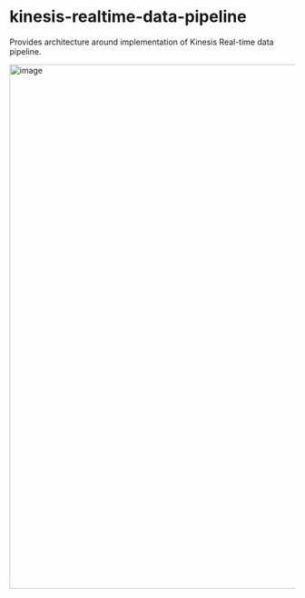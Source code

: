 # kinesis-realtime-data-pipeline
Provides architecture around implementation of Kinesis Real-time data pipeline.



<img width="923" alt="image" src="https://github.com/sudhir-malhan/kinesis-realtime-data-pipeline/assets/163328925/4f913eed-3f01-4589-be56-38b07647c77b">
